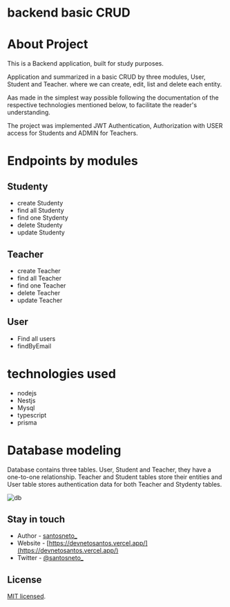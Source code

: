 # backend basic CRUD

# About Project

This is a Backend application, built for study purposes.

Application and summarized in a basic CRUD by three modules, User, Student and Teacher. where we can create, edit, list and delete each entity.

Aas made in the simplest way possible following the documentation of the respective technologies mentioned below, to facilitate the reader's understanding.

The project was implemented JWT Authentication, Authorization with USER access for Students and ADMIN for Teachers.

# Endpoints by modules

## Studenty
- create Studenty
- find all Studenty
- find one Stydenty
- delete Studenty
- update Studenty

## Teacher
- create Teacher
- find all Teacher
- find one Teacher
- delete Teacher
- update Teacher

## User
- Find all users
- findByEmail

# technologies used
- nodejs
- Nestjs
- Mysql
- typescript
- prisma

# Database modeling
Database contains three tables. User, Student and Teacher, they have a one-to-one relationship. Teacher and Student tables store their entities and User table stores authentication data for both Teacher and Stydenty tables.

![db](https://user-images.githubusercontent.com/89228679/196759230-fdcd9b44-da2f-4ebf-b739-41ff4bb9c597.png)


## Stay in touch

- Author - [santosneto_](https://www.instagram.com/santosneto_/)
- Website - [https://devnetosantos.vercel.app/](https://devnetosantos.vercel.app/)
- Twitter - [@santosneto_](https://twitter.com/santosneto_)

## License

[MIT licensed](LICENSE).
